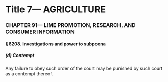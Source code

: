 
# Title 7— AGRICULTURE
### CHAPTER 91— LIME PROMOTION, RESEARCH, AND CONSUMER INFORMATION
#### § 6208. Investigations and power to subpoena
##### (d) Contempt

Any failure to obey such order of the court may be punished by such court as a contempt thereof.
